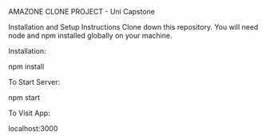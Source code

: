 AMAZONE CLONE PROJECT - Uni Capstone

Installation and Setup Instructions
Clone down this repository. You will need node and npm installed globally on your machine.

Installation:

npm install

To Start Server:

npm start

To Visit App:

localhost:3000
